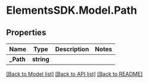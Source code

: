 # ElementsSDK.Model.Path

## Properties

Name | Type | Description | Notes
------------ | ------------- | ------------- | -------------
**_Path** | **string** |  | 

[[Back to Model list]](../README.md#documentation-for-models) [[Back to API list]](../README.md#documentation-for-api-endpoints) [[Back to README]](../README.md)

